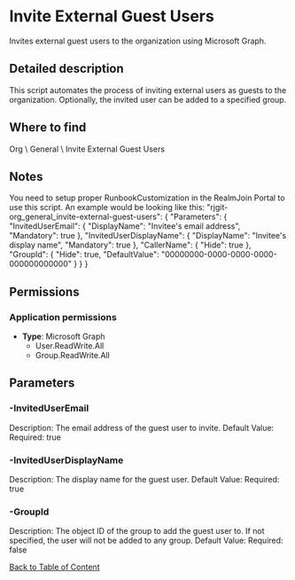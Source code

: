 # Invite External Guest Users

Invites external guest users to the organization using Microsoft Graph.

## Detailed description
This script automates the process of inviting external users as guests to the organization. Optionally, the invited user can be added to a specified group.

## Where to find
Org \ General \ Invite External Guest Users

## Notes
You need to setup proper RunbookCustomization in the RealmJoin Portal to use this script.
An example would be looking like this:
"rjgit-org_general_invite-external-guest-users": {
    "Parameters": {
        "InvitedUserEmail": {
            "DisplayName": "Invitee's email address",
            "Mandatory": true
        },
        "InvitedUserDisplayName": {
            "DisplayName": "Invitee's display name",
            "Mandatory": true
        },
        "CallerName": {
            "Hide": true
        },
        "GroupId": {
            "Hide": true,
            "DefaultValue": "00000000-0000-0000-0000-000000000000"
        }
    }
}

## Permissions
### Application permissions
- **Type**: Microsoft Graph
  - User.ReadWrite.All
  - Group.ReadWrite.All


## Parameters
### -InvitedUserEmail
Description: The email address of the guest user to invite.
Default Value: 
Required: true

### -InvitedUserDisplayName
Description: The display name for the guest user.
Default Value: 
Required: true

### -GroupId
Description: The object ID of the group to add the guest user to.
If not specified, the user will not be added to any group.
Default Value: 
Required: false


[Back to Table of Content](../../../README.md)

